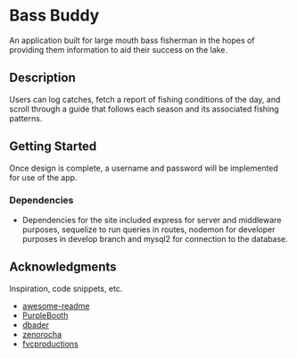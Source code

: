 # Bass Buddy

An application built for large mouth bass fisherman in the hopes of providing them information to aid their success on the lake.

## Description

Users can log catches, fetch a report of fishing conditions of the day, and scroll through a guide that follows each season and its associated fishing patterns.

## Getting Started

Once design is complete, a username and password will be implemented for use of the app. 

### Dependencies

* Dependencies for the site included express for server and middleware purposes, sequelize to run queries in routes, nodemon for developer purposes in develop branch and mysql2 for connection to the database.

## Acknowledgments

Inspiration, code snippets, etc.
* [awesome-readme](https://github.com/matiassingers/awesome-readme)
* [PurpleBooth](https://gist.github.com/PurpleBooth/109311bb0361f32d87a2)
* [dbader](https://github.com/dbader/readme-template)
* [zenorocha](https://gist.github.com/zenorocha/4526327)
* [fvcproductions](https://gist.github.com/fvcproductions/1bfc2d4aecb01a834b46)